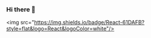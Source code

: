 ### Hi there 👋
<img src="https://img.shields.io/badge/React-61DAFB?style=flat&logo=React&logoColor=white"/>
